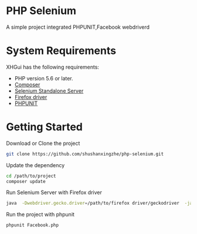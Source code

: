 PHP Selenium
=====

A simple project integrated PHPUNIT,Facebook webdriverd


System Requirements
===================

XHGui has the following requirements:

 * PHP version 5.6 or later.
 * [Composer](https://getcomposer.org/)
 * [Selenium Standalone Server](http://www.seleniumhq.org/download/)
 * [Firefox driver](https://github.com/mozilla/geckodriver/releases)
 * [PHPUNIT](https://phpunit.de)



Getting Started
============
Download or Clone the project
```sh
git clone https://github.com/shushanxingzhe/php-selenium.git
```

Update the dependency
```sh
cd /path/to/project
composer update
```

Run Selenium Server with Firefox driver
```sh
java  -Dwebdriver.gecko.driver=/path/to/firefox driver/geckodriver  -jar /path/to/selenium server/selenium-server-standalone-3.0.0.jar
```

Run the project with phpunit
```sh
phpunit Facebook.php
```
